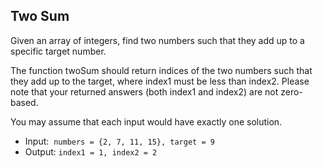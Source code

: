 ## Two Sum

Given an array of integers, find two numbers such that they add up to a specific target number.

The function twoSum should return indices of the two numbers such that they add up to the target, where index1 must be less than index2. Please note that your returned answers (both index1 and index2) are not zero-based.

You may assume that each input would have exactly one solution.

* Input: &nbsp;`numbers = {2, 7, 11, 15}, target = 9`
* Output: `index1 = 1, index2 = 2`
